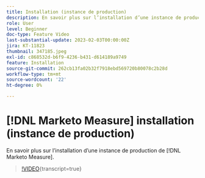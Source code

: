 ```yaml
---
title: Installation (instance de production)
description: En savoir plus sur l’installation d’une instance de production de [!DNL Marketo Measure].
role: User
level: Beginner
doc-type: Feature Video
last-substantial-update: 2023-02-03T00:00:00Z
jira: KT-11823
thumbnail: 347185.jpeg
exl-id: c868532d-b6f9-4236-b431-d614189a9749
feature: Installation
source-git-commit: 262cb13fa02b32f7918ebd569720b80078c2b28d
workflow-type: tm+mt
source-wordcount: '22'
ht-degree: 0%

---
```


# [!DNL Marketo Measure] installation (instance de production)

En savoir plus sur l’installation d’une instance de production de [!DNL Marketo Measure].

>[!VIDEO](https://video.tv.adobe.com/v/347185/?learn=on){transcript=true}
